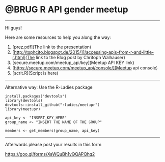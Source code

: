 # @BRUG R API gender meetup

----------

Hi guys!

Here are some resources to help you along the way:

1. [prez.pdf](The link to the presentation)
2. [http://tophcito.blogspot.de/2015/11/accessing-apis-from-r-and-little-r.html](The link to the Blog post by Chritoph Walhauser)
3. [secure.meetup.com/meetup_api/key](Meetup API KEY link)
4. [https://secure.meetup.com/meetup_api/console/](Meetup api console)
5. [scrit.R](Script is here)

----------------------

Alternative way:
Use the R-Ladies package

```
install.packages("devtools")
library(devtools)
devtools::install_github("rladies/meetupr")
library(meetupr)

api_key <- "INSERT_KEY_HERE"
group_name <- "INSERT THE NAME OF THE GROUP"

members <- get_members(group_name, api_key)
```

--------------------------------------

Afterwards please post your results in this form:

https://goo.gl/forms/XaWQuBh1vQQAPQhq2
